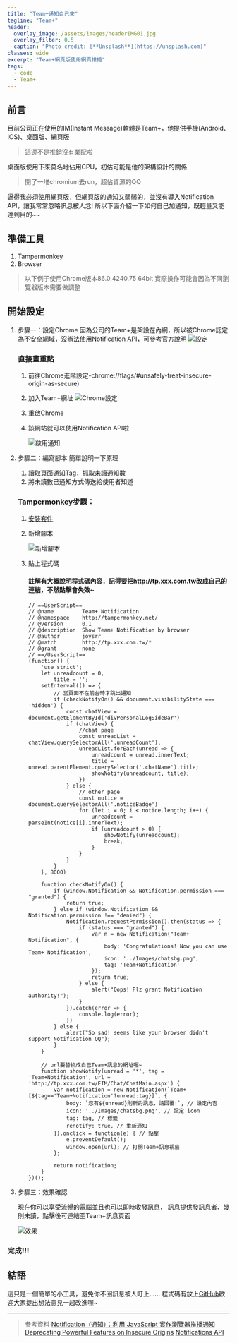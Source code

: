 ```yaml
---
title: "Team+通知自己來"
tagline: "Team+"
header:
  overlay_image: /assets/images/headerIMG01.jpg
  overlay_filter: 0.5
  caption: "Photo credit: [**Unsplash**](https://unsplash.com)"
classes: wide
excerpt: "Team+網頁版使用網頁推播"
tags:
  - code
  - Team+
---
```


## 前言
目前公司正在使用的IM(Instant Message)軟體是Team+，他提供手機(Android、IOS)、桌面版、網頁版
> 這邊不是推銷沒有業配啦

桌面版使用下來莫名地佔用CPU，初估可能是他的架構設計的關係
> 開了一堆chromium去run，超佔資源的QQ

逼得我必須使用網頁版，但網頁版的通知又弱弱的，並沒有導入Notification API，讓我常常忽略訊息被人念!
所以下面介紹一下如何自己加通知，既輕量又能達到目的~~


## 準備工具
1. Tampermonkey
2. Browser
> 以下例子使用Chrome版本86.0.4240.75 64bit
> 實際操作可能會因為不同瀏覽器版本需要做調整

## 開始設定
1. 步驟一：設定Chrome
因為公司的Team+是架設在內網，所以被Chrome認定為不安全網域，沒辦法使用Notification API，可參考[官方說明](https://sites.google.com/a/chromium.org/dev/Home/chromium-security/deprecating-powerful-features-on-insecure-origins)
![設定](https://i.imgur.com/GCAVSkG.png)
	### 直接畫重點
   1. 前往Chrome進階設定-chrome://flags/#unsafely-treat-insecure-origin-as-secure)
   2. 加入Team+網址
		![Chrome設定](https://i.imgur.com/kLUhFLg.png)
	3. 重啟Chrome
	4. 該網站就可以使用Notification API啦
	
		![啟用通知](https://i.imgur.com/zzjJ5PG.png)

2. 步驟二：編寫腳本
	簡單說明一下原理
	1. 讀取頁面通知Tag，抓取未讀通知數
	2. 將未讀數已通知方式傳送給使用者知道
	
	### Tampermonkey步驟：
	1. [安裝套件](https://chrome.google.com/webstore/detail/tampermonkey/dhdgffkkebhmkfjojejmpbldmpobfkfo?hl=zh-TW)
	
	2. 新增腳本
	
		![新增腳本](https://i.imgur.com/STbLQiI.png)
	
	3.  貼上程式碼
		#### 註解有大概說明程式碼內容，記得要把http://tp.xxx.com.tw改成自己的連結，不然點擊會失效~
		
			// ==UserScript==
			// @name         Team+ Notification
			// @namespace    http://tampermonkey.net/
			// @version      0.1
			// @description  Show Team+ Notification by browser
			// @author       joysrr
			// @match        http://tp.xxx.com.tw/*
			// @grant        none
			// ==/UserScript==
			(function() {
			    'use strict';
			    let unreadcount = 0,
			        title = '';
			    setInterval(() => {
			        // 當頁面不在前台時才跳出通知
			        if (checkNotifyOn() && document.visibilityState === 'hidden') {
			            const chatView = document.getElementById('divPersonalLogSideBar')
			            if (chatView) {
			                //chat page
			                const unreadList = chatView.querySelectorAll('.unreadCount');
			                unreadList.forEach(unread => {
			                    unreadcount = unread.innerText;
			                    title = unread.parentElement.querySelector('.chatName').title;
			                    showNotify(unreadcount, title);
			                })
			            } else {
			                // other page
			                const notice = document.querySelectorAll('.noticeBadge')
			                for (let i = 0; i < notice.length; i++) {
			                    unreadcount = parseInt(notice[i].innerText);
			                    if (unreadcount > 0) {
			                        showNotify(unreadcount);
			                        break;
			                    }
			                }
			            }
			        }
			    }, 8000)

			    function checkNotifyOn() {
			        if (window.Notification && Notification.permission === "granted") {
			            return true;
			        } else if (window.Notification && Notification.permission !== "denied") {
			            Notification.requestPermission().then(status => {
			                if (status === "granted") {
			                    var n = new Notification("Team+ Notification", {
			                        body: 'Congratulations! Now you can use Team+ Notification',
			                        icon: '../Images/chatsbg.png',
			                        tag: 'Team+Notification'
			                    });
			                    return true;
			                } else {
			                    alert("Oops! Plz grant Notification authority!");
			                }
			            }).catch(error => {
			                console.log(error);
			            })
			        } else {
			            alert("So sad! seems like your browser didn't support Notification QQ");
			        }
			    }

			    // url要替換成自己Team+訊息的網址喔~
			    function showNotify(unread = '*', tag = 'Team+Notification', url = 'http://tp.xxx.com.tw/EIM/Chat/ChatMain.aspx') {
			        var notification = new Notification(`Team+[${tag=='Team+Notification'?unread:tag}]`, {
			            body: `您有${unread}則新的訊息，請回覆!`, // 設定內容
			            icon: '../Images/chatsbg.png', // 設定 icon
			            tag: tag, // 標籤
			            renotify: true, // 重新通知
			        }).onclick = function(e) { // 點擊
			            e.preventDefault();
			            window.open(url); // 打開Team+訊息視窗
			        };

			        return notification;
			    }
			})();
			
3. 步驟三：效果確認

	現在你可以享受流暢的電腦並且也可以即時收發訊息，
	訊息提供發訊息者、幾則未讀，點擊後可連結至Team+訊息頁面

	![效果](https://i.imgur.com/Wo25uBh.png)

### 完成!!!

## 結語
這只是一個簡單的小工具，避免你不回訊息被人盯上......
程式碼有放上[GitHub](https://github.com/joysrr/Teamplus-NotificationWeb)歡迎大家提出想法意見一起改進喔~

-----
> 參考資料
> [Notification（通知）：利用 JavaScript 實作瀏覽器推播通知](https://cythilya.github.io/2017/07/09/notification/#comment-3670533584)
> [Deprecating Powerful Features on Insecure Origins](https://sites.google.com/a/chromium.org/dev/Home/chromium-security/deprecating-powerful-features-on-insecure-origins)
>[Notifications API](https://notifications.spec.whatwg.org/)
<!--stackedit_data:
eyJoaXN0b3J5IjpbMTA4MTIwMjYxLC0xNjEyMzg1MDQxLDE1ND
c5Njc1MTEsLTkzMDY1MjMwNCw0ODU0ODQ2NzgsLTEwODMwNjIz
MTAsLTE2NjQ0MTUxMjksLTE2NjgxNjU3NzYsLTE3MTYwNzg5ND
BdfQ==
-->
